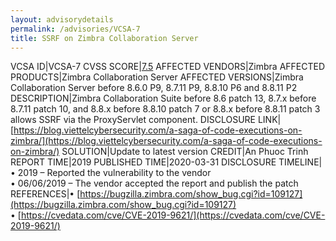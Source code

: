 ```yaml
---
layout: advisorydetails
permalink: /advisories/VCSA-7
title: SSRF on Zimbra Collaboration Server
---
```

VCSA ID|VCSA-7
CVSS SCORE|[7.5](https://nvd.nist.gov/vuln-metrics/cvss/v3-calculator?calculator&version=3.0&vector=(AV:N/AC:L/PR:N/UI:N/S:U/C:H/I:N/A:N))
AFFECTED VENDORS|Zimbra
AFFECTED PRODUCTS|Zimbra Collaboration Server
AFFECTED VERSIONS|Zimbra Collaboration Server before 8.6.0 P9, 8.7.11 P9, 8.8.10 P6 and 8.8.11 P2
DESCRIPTION|Zimbra Collaboration Suite before 8.6 patch 13, 8.7.x before 8.7.11 patch 10, and 8.8.x before 8.8.10 patch 7 or 8.8.x before 8.8.11 patch 3 allows SSRF via the ProxyServlet component.
DISCLOSURE LINK|[https://blog.viettelcybersecurity.com/a-saga-of-code-executions-on-zimbra/](https://blog.viettelcybersecurity.com/a-saga-of-code-executions-on-zimbra/)
SOLUTION|Update to latest version
CREDIT|An Phuoc Trinh
REPORT TIME|2019
PUBLISHED TIME|2020-03-31
DISCLOSURE TIMELINE|&#8226; 2019 – Reported the vulnerability to the vendor<br>&#8226; 06/06/2019 – The vendor accepted the report and publish the patch
REFERENCES|&#8226; [https://bugzilla.zimbra.com/show_bug.cgi?id=109127](https://bugzilla.zimbra.com/show_bug.cgi?id=109127)<br>&#8226; [https://cvedata.com/cve/CVE-2019-9621/](https://cvedata.com/cve/CVE-2019-9621/)
